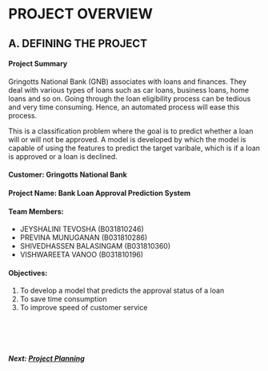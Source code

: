 # PROJECT OVERVIEW
## A. DEFINING THE PROJECT
#### Project Summary

Gringotts National Bank (GNB) associates with loans and finances. They deal with various types of loans such as car loans, business loans, home loans and so on. Going through the loan eligibility process can be tedious and very time consuming. Hence, an automated process will ease this process.

This is a classification problem where the goal is to predict whether a loan will or will not be approved. A model is developed by which the model is capable of using the features to predict the target varibale, which is if a loan is approved or a loan is declined.

#### Customer: Gringotts National Bank 
#### Project Name: Bank Loan Approval Prediction System

#### Team Members:
- JEYSHALINI TEVOSHA (B031810246)
- PREVINA MUNUGANAN (B031810286)
- SHIVEDHASSEN BALASINGAM (B031810360)
- VISHWAREETA VANOO (B031810196)

#### Objectives:
1. To develop a model that predicts the approval status of a loan
2. To save time consumption
3. To improve speed of customer service


<br><br><br>
##### Next: [Project Planning](B-PROJECT_PLANNING.md)
